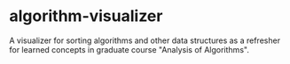 # algorithm-visualizer
A visualizer for sorting algorithms and other data structures as a refresher for learned concepts in graduate course "Analysis of Algorithms".
